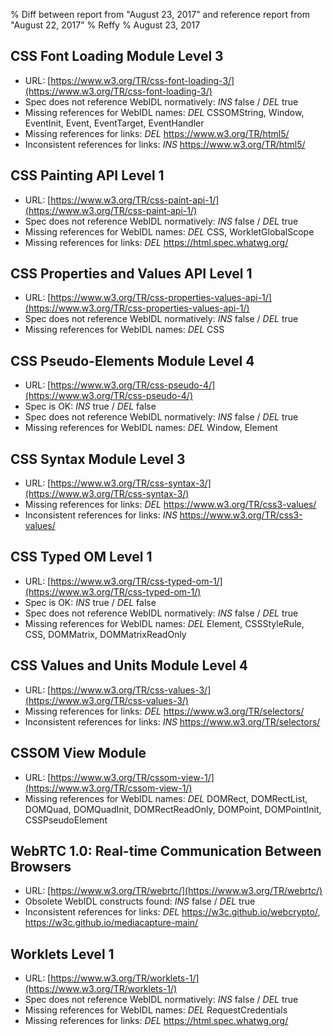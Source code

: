 % Diff between report from "August 23, 2017" and reference report from "August 22, 2017"
% Reffy
% August 23, 2017

## CSS Font Loading Module Level 3

- URL: [https://www.w3.org/TR/css-font-loading-3/](https://www.w3.org/TR/css-font-loading-3/)
- Spec does not reference WebIDL normatively: *INS* false / *DEL* true
- Missing references for WebIDL names: *DEL* CSSOMString, Window, EventInit, Event, EventTarget, EventHandler
- Missing references for links: *DEL* https://www.w3.org/TR/html5/
- Inconsistent references for links: *INS* https://www.w3.org/TR/html5/


## CSS Painting API Level 1

- URL: [https://www.w3.org/TR/css-paint-api-1/](https://www.w3.org/TR/css-paint-api-1/)
- Spec does not reference WebIDL normatively: *INS* false / *DEL* true
- Missing references for WebIDL names: *DEL* CSS, WorkletGlobalScope
- Missing references for links: *DEL* https://html.spec.whatwg.org/


## CSS Properties and Values API Level 1

- URL: [https://www.w3.org/TR/css-properties-values-api-1/](https://www.w3.org/TR/css-properties-values-api-1/)
- Spec does not reference WebIDL normatively: *INS* false / *DEL* true
- Missing references for WebIDL names: *DEL* CSS


## CSS Pseudo-Elements Module Level 4

- URL: [https://www.w3.org/TR/css-pseudo-4/](https://www.w3.org/TR/css-pseudo-4/)
- Spec is OK: *INS* true / *DEL* false
- Spec does not reference WebIDL normatively: *INS* false / *DEL* true
- Missing references for WebIDL names: *DEL* Window, Element


## CSS Syntax Module Level 3

- URL: [https://www.w3.org/TR/css-syntax-3/](https://www.w3.org/TR/css-syntax-3/)
- Missing references for links: *DEL* https://www.w3.org/TR/css3-values/
- Inconsistent references for links: *INS* https://www.w3.org/TR/css3-values/


## CSS Typed OM Level 1

- URL: [https://www.w3.org/TR/css-typed-om-1/](https://www.w3.org/TR/css-typed-om-1/)
- Spec is OK: *INS* true / *DEL* false
- Spec does not reference WebIDL normatively: *INS* false / *DEL* true
- Missing references for WebIDL names: *DEL* Element, CSSStyleRule, CSS, DOMMatrix, DOMMatrixReadOnly


## CSS Values and Units Module Level 4

- URL: [https://www.w3.org/TR/css-values-3/](https://www.w3.org/TR/css-values-3/)
- Missing references for links: *DEL* https://www.w3.org/TR/selectors/
- Inconsistent references for links: *INS* https://www.w3.org/TR/selectors/


## CSSOM View Module

- URL: [https://www.w3.org/TR/cssom-view-1/](https://www.w3.org/TR/cssom-view-1/)
- Missing references for WebIDL names: *DEL* DOMRect, DOMRectList, DOMQuad, DOMQuadInit, DOMRectReadOnly, DOMPoint, DOMPointInit, CSSPseudoElement


## WebRTC 1.0: Real-time Communication Between Browsers

- URL: [https://www.w3.org/TR/webrtc/](https://www.w3.org/TR/webrtc/)
- Obsolete WebIDL constructs found: *INS* false / *DEL* true
- Inconsistent references for links: *DEL* https://w3c.github.io/webcrypto/, https://w3c.github.io/mediacapture-main/


## Worklets Level 1

- URL: [https://www.w3.org/TR/worklets-1/](https://www.w3.org/TR/worklets-1/)
- Spec does not reference WebIDL normatively: *INS* false / *DEL* true
- Missing references for WebIDL names: *DEL* RequestCredentials
- Missing references for links: *DEL* https://html.spec.whatwg.org/


